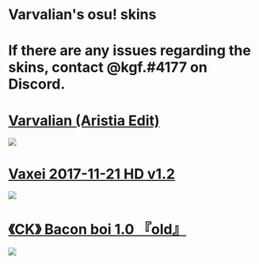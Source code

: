 # Varvalian's osu! skins

# If there are any issues regarding the skins, contact @kgf.#4177 on Discord.

# [ Varvalian (Aristia Edit) ](https://www.dropbox.com/s/48dcytp0ed32tyu/Varv.osk?dl=0)
![](https://osu.ppy.sh/ss/17599721/4526)

# [ Vaxei 2017-11-21 HD v1.2 ](https://mega.nz/file/3DJDgaQK#ncJxzQv3ZatW85BriBKX-OuGTD_dYS844O5-rsr2YSk)
![](https://i.imgur.com/3YTE0s4.png)

# [  《CK》 Bacon boi 1.0  『old』 ](https://mega.nz/file/zP5WnQwb#YHdIHV2fZuDpaH2eaPBfSf1m5iKHpnT19VfRr40BqbM)
![](https://i.imgur.com/IRHXwGK.png)
